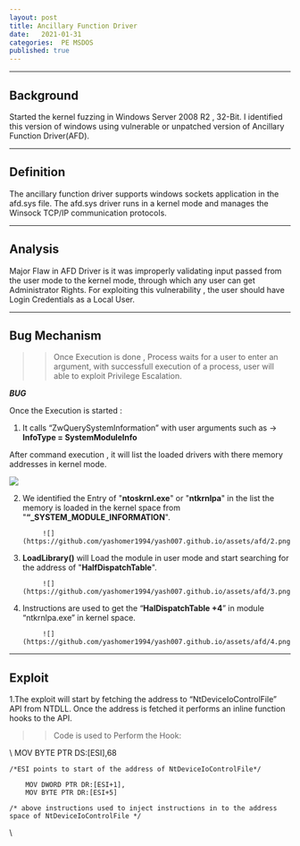 ```yaml
---
layout: post
title: Ancillary Function Driver
date:   2021-01-31
categories:  PE MSDOS
published: true
---
```



----
 [](#header-1)**Background**
----

Started the kernel fuzzing in Windows Server 2008 R2 , 32-Bit. I identified this version of windows using vulnerable or unpatched version of Ancillary Function Driver(AFD).

----
[](#header-2)**Definition**
----

The ancillary function driver supports windows sockets application in the afd.sys file. The afd.sys driver runs in a kernel mode and manages the Winsock TCP/IP communication protocols.

----
[](#header-3)**Analysis**
----

Major Flaw in AFD Driver is it was improperly validating input passed from the user mode to the kernel mode, through which any user can get Administrator Rights.
For exploiting this vulnerability , the user should have Login Credentials as a Local User.

----
 [](#header-4)**Bug Mechanism**
---- 
>> Once Execution is done , Process waits for a user to enter an argument, with successfull execution of a process, user will able to exploit Privilege Escalation.

***BUG***

Once the Execution is started :

1. It calls “ZwQuerySystemInformation” with user arguments such as -> **InfoType = SystemModuleInfo**

After command execution , it will list the loaded drivers with there memory addresses in kernel mode.

![](https://yashomer1994.github.io/yash007.github.io/assets/afd/1.png)

2. We identified the Entry of "**ntoskrnl.exe**" or "**ntkrnlpa**" in the list the memory is loaded in the kernel space from "**“_SYSTEM_MODULE_INFORMATION**".


            ![](https://github.com/yashomer1994/yash007.github.io/assets/afd/2.png)

3. **LoadLibrary()** will Load the module in user mode and start searching for the address of "**HalfDispatchTable**".

            ![](https://github.com/yashomer1994/yash007.github.io/assets/afd/3.png)

4. Instructions are used to get the “**HalDispatchTable +4**” in module “ntkrnlpa.exe” in kernel space.

            ![](https://github.com/yashomer1994/yash007.github.io/assets/afd/4.png)



----
 [](#header-5)**Exploit**
---- 

1.The exploit will start by fetching the address to “NtDeviceIoControlFile” API from NTDLL. Once the address is fetched it performs an inline function hooks to the API.

>> Code is used to Perform the Hook:

\\
    	MOV BYTE PTR DS:[ESI],68

    /*ESI points to start of the address of NtDeviceIoControlFile*/

        MOV DWORD PTR DR:[ESI+1],
        MOV BYTE PTR DR:[ESI+5]

    /* above instructions used to inject instructions in to the address space of NtDeviceIoControlFile */ 
\\







